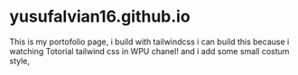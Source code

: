 # yusufalvian16.github.io
This is my portofolio page,
i build with tailwindcss
i can build this because i watching Totorial tailwind css in WPU chanel!
and i add some small costum style,
